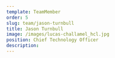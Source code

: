 ```yaml
---
template: TeamMember
order: 5
slug: team/jason-turnbull
title: Jason Turnbull
image: /images/lucas-challamel_hcl.jpg
position: Chief Technology Officer
description: 
---
```

